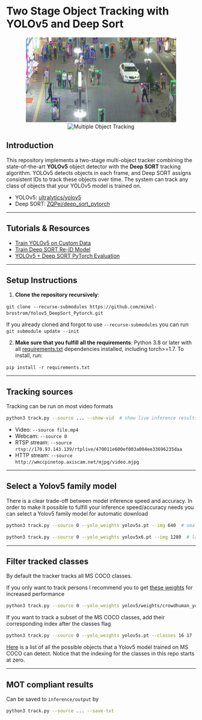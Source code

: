 # Two Stage Object Tracking with YOLOv5 and Deep Sort

<div align="center">
  <p>
    <img src="MOT16_eval/track_pedestrians.gif" width="400" alt="Pedestrian Tracking"/> 
    <img src="MOT16_eval/track_all.gif" width="400" alt="Multiple Object Tracking"/>
  </p>
</div>

## Introduction

This repository implements a two-stage multi-object tracker combining the state-of-the-art **YOLOv5** object detector with the **Deep SORT** tracking algorithm. YOLOv5 detects objects in each frame, and Deep SORT assigns consistent IDs to track these objects over time. The system can track any class of objects that your YOLOv5 model is trained on.

- YOLOv5: [ultralytics/yolov5](https://github.com/ultralytics/yolov5)
- Deep SORT: [ZQPei/deep_sort_pytorch](https://github.com/ZQPei/deep_sort_pytorch)

---

## Tutorials & Resources

- [Train YOLOv5 on Custom Data](https://github.com/ultralytics/yolov5/wiki/Train-Custom-Data)  
- [Train Deep SORT Re-ID Model](https://github.com/ZQPei/deep_sort_pytorch#training-the-re-id-model)  
- [YOLOv5 + Deep SORT PyTorch Evaluation](https://github.com/mikel-brostrom/Yolov5_DeepSort_Pytorch/wiki/Evaluation)

---

## Setup Instructions

1. **Clone the repository recursively**:

`git clone --recurse-submodules https://github.com/mikel-brostrom/Yolov5_DeepSort_Pytorch.git`

If you already cloned and forgot to use `--recurse-submodules` you can run `git submodule update --init`

2. **Make sure that you fulfill all the requirements**: Python 3.8 or later with all [requirements.txt](https://github.com/mikel-brostrom/Yolov5_DeepSort_Pytorch/blob/master/requirements.txt) dependencies installed, including torch>=1.7. To install, run:

`pip install -r requirements.txt`

---

## Tracking sources

Tracking can be run on most video formats

```bash
python3 track.py --source ... --show-vid  # show live inference results as well
```

- Video:  `--source file.mp4`
- Webcam:  `--source 0`
- RTSP stream:  `--source rtsp://170.93.143.139/rtplive/470011e600ef003a004ee33696235daa`
- HTTP stream:  `--source http://wmccpinetop.axiscam.net/mjpg/video.mjpg`

---

## Select a Yolov5 family model

There is a clear trade-off between model inference speed and accuracy. In order to make it possible to fulfill your inference speed/accuracy needs
you can select a Yolov5 family model for automatic download

```bash
python3 track.py --source 0 --yolo_weights yolov5s.pt --img 640  # smallest yolov5 family model
```

```bash
python3 track.py --source 0 --yolo_weights yolov5x6.pt --img 1280  # largest yolov5 family model
```

---

## Filter tracked classes

By default the tracker tracks all MS COCO classes.

If you only want to track persons I recommend you to get [these weights](https://drive.google.com/file/d/1gglIwqxaH2iTvy6lZlXuAcMpd_U0GCUb/view?usp=sharing) for increased performance

```bash
python3 track.py --source 0 --yolo_weights yolov5/weights/crowdhuman_yolov5m.pt --classes 0  # tracks persons, only
```

If you want to track a subset of the MS COCO classes, add their corresponding index after the classes flag

```bash
python3 track.py --source 0 --yolo_weights yolov5s.pt --classes 16 17  # tracks cats and dogs, only
```

[Here](https://tech.amikelive.com/node-718/what-object-categories-labels-are-in-coco-dataset/) is a list of all the possible objects that a Yolov5 model trained on MS COCO can detect. Notice that the indexing for the classes in this repo starts at zero.

---

## MOT compliant results

Can be saved to `inference/output` by 

```bash
python3 track.py --source ... --save-txt
```

